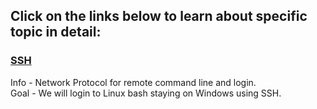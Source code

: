 ## Click on the links below to learn about specific topic in detail:
### [SSH](https://github.com/WilcyWilson/Linux-Study/blob/main/SSH/README.md)
Info - Network Protocol for remote command line and login.<br>
Goal - We will login to Linux bash staying on Windows using SSH.
